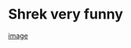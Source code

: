 # Shrek very funny

[image](https://user-images.githubusercontent.com/120193782/206727276-d3f1210a-294c-4e4a-97e5-7b6b96afb583.png)
